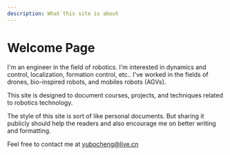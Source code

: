 ```yaml
---
description: What this site is about
---
```


# Welcome Page

I'm an engineer in the field of robotics. I'm interested in dynamics and control, localization, formation control, etc.. I've worked in the fields of drones, bio-inspired robots, and mobiles robots (AGVs).

This site is designed to document courses, projects, and techniques related to robotics technology.

The style of this site is sort of like personal documents. But sharing it publicly should help the readers and also encourage me on better writing and formatting.

Feel free to contact me at yubocheng@live.cn
